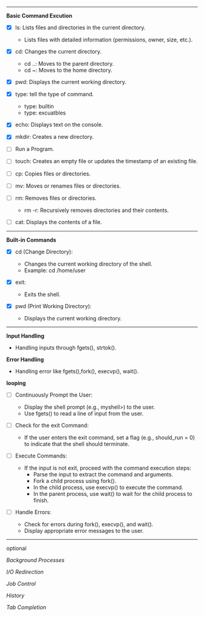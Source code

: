
----

**Basic Command Excution**   

- [x] ls: Lists files and directories in the current directory.  

   - Lists files with detailed information (permissions, owner, size, etc.).  

- [x] cd: Changes the current directory.

    - cd ..: Moves to the parent directory.  
    - cd ~: Moves to the home directory.  

- [x] pwd: Displays the current working directory.  
- [x] type: tell the type of command.
    - type: builtin
    - type: excuatbles
- [x] echo: Displays text on the console.  
- [x] mkdir: Creates a new directory.  
- [ ] Run a Program.
- [ ] touch: Creates an empty file or updates the timestamp of an existing file.  
- [ ] cp: Copies files or directories.  
- [ ] mv: Moves or renames files or directories.  
- [ ] rm: Removes files or directories.  

    - rm -r: Recursively removes directories and their contents.  

- [ ] cat: Displays the contents of a file.  

----  

**Built-in Commands**  

- [x] cd (Change Directory):  
  
    - Changes the current working directory of the shell.  
    - Example: cd /home/user  
  
- [x] exit:  
  
    - Exits the shell.  
  
- [x] pwd (Print Working Directory):  
  
    - Displays the current working directory.   
  
----

**Input Handling**

- Handling inputs through fgets(), strtok().  

**Error Handling**
 
 - Handling error like fgets(),fork(), execvp(), wait().  


**looping**  
- [ ] Continuously Prompt the User:  

    - Display the shell prompt (e.g., myshell>) to the user.  
    - Use fgets() to read a line of input from the user.  

- [ ] Check for the exit Command:  

    - If the user enters the exit command, set a flag (e.g., should_run = 0) to indicate that the shell should terminate.  

- [ ] Execute Commands:  

    - If the input is not exit, proceed with the command execution steps:  
        - Parse the input to extract the command and arguments.  
        - Fork a child process using fork().  
        - In the child process, use execvp() to execute the command.  
        - In the parent process, use wait() to wait for the child process to finish.  

- [ ] Handle Errors:  

    - Check for errors during fork(), execvp(), and wait().  
    - Display appropriate error messages to the user.  


----


optional

*Background Processes*

*I/O Redirection*

*Job Control*

*History*

*Tab Completion*

